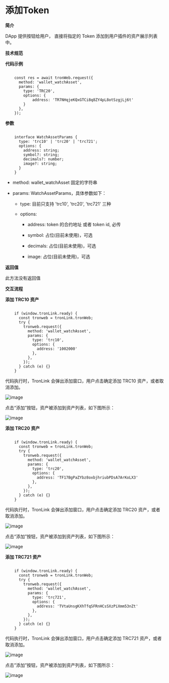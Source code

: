 # 添加Token
**简介**

DApp 提供按钮给用户， 直接将指定的 Token 添加到用户插件的资产展示列表中。

**技术规范**

**代码示例**

```shell

    const res = await tronWeb.request({
      method: 'wallet_watchAsset',
      params: {
        type: 'TRC20',
        options: {
            address: 'TR7NHqjeKQxGTCi8q8ZY4pL8otSzgjLj6t'
        }
      },
    });
```
**参数**

```shell

    interface WatchAssetParams {
      type: 'trc10' | 'trc20' | 'trc721';
      options: {
        address: string;
        symbol?: string;
        decimals?: number;
        image?: string;
      }
    }
```
  * method: wallet_watchAsset 固定的字符串

  * params: WatchAssetParams，具体参数如下：

    * type: 目前只支持 'trc10', 'trc20', 'trc721' 三种

    * options:

      * address: token 的合约地址 或者 token id, 必传

      * symbol: 占位(目前未使用)，可选

      * decimals: 占位(目前未使用)，可选

      * image: 占位(目前未使用)，可选

**返回值**

此方法没有返回值

**交互流程**

**添加 TRC10 资产**

```shell

    if (window.tronLink.ready) {
      const tronweb = tronLink.tronWeb;
      try {
        tronweb.request({
          method: 'wallet_watchAsset',
          params: {
            type: 'trc10',
            options: {
              address: '1002000'
            },
          },
        });
      } catch (e) {}
    }
```
代码执行时，TronLink 会弹出添加窗口，用户点击确定添加 TRC10 资产，或者取消添加。

![image](../../images/tronlink-wallet-extension_request-tronlink-extension_add-token_img_0.jpg)

点击“添加”按钮，资产被添加到资产列表，如下图所示：

![image](../../images/tronlink-wallet-extension_request-tronlink-extension_add-token_img_1.jpg)


**添加 TRC20 资产**

```shell

    if (window.tronLink.ready) {
      const tronweb = tronLink.tronWeb;
      try {
        tronweb.request({
          method: 'wallet_watchAsset',
          params: {
            type: 'trc20',
            options: {
              address: 'TF17BgPaZYbz8oxbjhriubPDsA7ArKoLX3'
            },
          },
        });
      } catch (e) {}
    }
```
代码执行时，TronLink 会弹出添加窗口，用户点击确定添加 TRC20 资产，或者取消添加。

![image](../../images/tronlink-wallet-extension_request-tronlink-extension_add-token_img_2.jpg)


点击“添加”按钮，资产被添加到资产列表，如下图所示：

![image](../../images/tronlink-wallet-extension_request-tronlink-extension_add-token_img_3.jpg)


**添加 TRC721 资产**

```shell

    if (window.tronLink.ready) {
      const tronweb = tronLink.tronWeb;
      try {
        tronweb.request({
          method: 'wallet_watchAsset',
          params: {
            type: 'trc721',
            options: {
              address: 'TVtaUnsgKXhTfqSFRnHCsSXzPiXmm53nZt'
            },
          },
        });
      } catch (e) {}
    }
```
代码执行时，TronLink 会弹出添加窗口，用户点击确定添加 TRC721 资产，或者取消添加。

![image](../../images/tronlink-wallet-extension_request-tronlink-extension_add-token_img_4.jpg)


点击”添加”按钮，资产被添加到资产列表，如下图所示：

![image](../../images/tronlink-wallet-extension_request-tronlink-extension_add-token_img_5.jpg)



